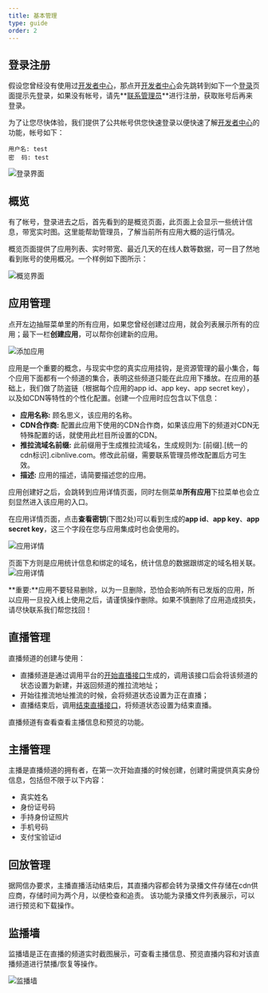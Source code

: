 ```yaml
---
title: 基本管理
type: guide
order: 2
---
```


## 登录注册

假设您曾经没有使用过[开发者中心][1]，那点开[开发者中心][1]会先跳转到如下一个[登录][2]页面提示先登录，如果没有帐号，请先**[联系管理员][3]**进行注册，获取账号后再来登录。

为了让您尽快体验，我们提供了公共帐号供您快速登录以便快速了解[开发者中心][1]的功能，帐号如下：

```
用户名: test
密  码: test
```

![登录界面](/images/guide/login.png)


## 概览

有了帐号，登录进去之后，首先看到的是概览页面，此页面上会显示一些统计信息，带宽实时图。这里能帮助管理员，了解当前所有应用大概的运行情况。

概览页面提供了应用列表、实时带宽、最近几天的在线人数等数据，可一目了然地看到账号的使用概况。一个样例如下图所示：

![概览界面](/images/guide/gailan.png)

## 应用管理

点开左边抽屉菜单里的所有应用，如果您曾经创建过应用，就会列表展示所有的应用；最下一栏**创建应用**，可以帮你创建新的应用。

![添加应用](/images/guide/create_app.png)

应用是一个重要的概念，与现实中您的真实应用挂钩，是资源管理的最小集合，每个应用下面都有一个频道的集合，表明这些频道只能在此应用下播放。在应用的基础上，我们做了防盗链（根据每个应用的app id、app key、app secret key），以及如CDN等特性的个性化配置。创建一个应用时应包含以下信息：

* **应用名称:** 顾名思义，该应用的名称。
* **CDN合作商:** 配置此应用下使用的CDN合作商，如果该应用下的频道对CDN无特殊配置的话，就使用此栏目所设置的CDN。
* **推拉流域名前缀:** 此前缀用于生成推拉流域名，生成规则为: [前缀].[统一的cdn标识].cibnlive.com。修改此前缀，需要联系管理员修改配置后方可生效。
* **描述:** 应用的描述，请简要描述您的应用。

应用创建好之后，会跳转到应用详情页面，同时左侧菜单**所有应用**下拉菜单也会立刻显然进入该应用的入口。

在应用详情页面，点击**查看密钥**(下图2处)可以看到生成的**app id**、**app key**、**app secret key**，这三个字段在您与应用集成时也会使用的。

![应用详情](/images/guide/app-sample1.png)

页面下方则是应用统计信息和绑定的域名，统计信息的数据跟绑定的域名相关联。
![应用详情](/images/guide/app-sample2.png)

**重要:**应用不要轻易删除，以为一旦删除，恐怕会影响所有已发版的应用，所以应用一旦投入线上使用之后，请谨慎操作删除。如果不慎删除了应用造成损失，请尽快联系我们帮您找回！

## 直播管理

直播频道的创建与使用：
* 直播频道是通过调用平台的[开始直播接口][3]生成的，调用该接口后会将该频道的状态设置为新建，并返回频道的推拉流地址；
* 开始往推流地址推流的时候，会将频道状态设置为正在直播；
* 直播结束后，调用[结束直播接口][4]，将频道状态设置为结束直播。

直播频道有查看查看主播信息和预览的功能。

## 主播管理

主播是直播频道的拥有者，在第一次开始直播的时候创建，创建时需提供真实身份信息，包括但不限于以下内容：
* 真实姓名
* 身份证号码
* 手持身份证照片
* 手机号码
* 支付宝验证id

## 回放管理

据网信办要求，主播直播活动结束后，其直播内容都会转为录播文件存储在cdn供应商，存储时间为两个月，以便检查和追责。
该功能为录播文件列表展示，可以进行预览和下载操作。

## 监播墙

监播墙是正在直播的频道实时截图展示，可查看主播信息、预览直播内容和对该直播频道进行禁播/恢复等操作。

![监播墙](/images/guide/wall.png)


[1]: http://dev.cibnlive.com
[2]: http://dev.cibnlive.com/#/login
[3]: mailto:cibnlive@cri.cn
[4]: /sdk/open_api.html#开始直播
[5]: /sdk/open_api.html#结束直播

